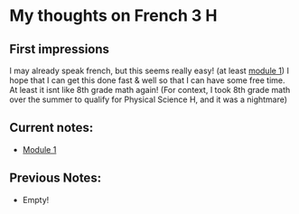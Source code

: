 # My thoughts on French 3 H
## First impressions
I may already speak french, but this seems really easy! (at least [module 1](/notes/school/French3H/module1/lrp)) I hope that I can get this done fast & well so that I can have some free time. At least it isnt like 8th grade math again! (For context, I took 8th grade math over the summer to qualify for Physical Science H, and it was a nightmare)

## Current notes:
- [Module 1](/notes/school/French3H/module1/lrp)
## Previous Notes:
- Empty!